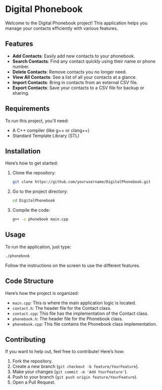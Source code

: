 

# Digital Phonebook

Welcome to the Digital Phonebook project! This application helps you manage your contacts efficiently with various features.

## Features

- **Add Contacts**: Easily add new contacts to your phonebook.
- **Search Contacts**: Find any contact quickly using their name or phone number.
- **Delete Contacts**: Remove contacts you no longer need.
- **View All Contacts**: See a list of all your contacts at a glance.
- **Import Contacts**: Bring in contacts from an external CSV file.
- **Export Contacts**: Save your contacts to a CSV file for backup or sharing.

## Requirements

To run this project, you'll need:

- A C++ compiler (like g++ or clang++)
- Standard Template Library (STL)

## Installation

Here’s how to get started:

1. Clone the repository:
   ```bash
   git clone https://github.com/yourusername/DigitalPhonebook.git
   ```
2. Go to the project directory:
   ```bash
   cd DigitalPhonebook
   ```
3. Compile the code:
   ```bash
   g++ -o phonebook main.cpp
   ```

## Usage

To run the application, just type:
```bash
./phonebook
```
Follow the instructions on the screen to use the different features.

## Code Structure

Here’s how the project is organized:

- `main.cpp`: This is where the main application logic is located.
- `contact.h`: The header file for the Contact class.
- `contact.cpp`: This file has the implementation of the Contact class.
- `phonebook.h`: The header file for the Phonebook class.
- `phonebook.cpp`: This file contains the Phonebook class implementation.

## Contributing

If you want to help out, feel free to contribute! Here’s how:

1. Fork the repository.
2. Create a new branch (`git checkout -b feature/YourFeature`).
3. Make your changes (`git commit -m 'Add YourFeature'`).
4. Push to your branch (`git push origin feature/YourFeature`).
5. Open a Pull Request.

